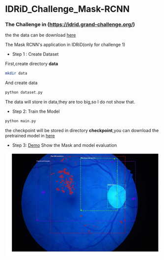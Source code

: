 # IDRiD_Challenge_Mask-RCNN

### The Challenge in (https://idrid.grand-challenge.org/)

the the data can be download [here](https://ieee-dataport.org/open-access/indian-diabetic-retinopathy-image-dataset-idrid)

The Mask RCNN's application in IDRiD(only for challenge 1)

*  Step 1 : Create Dataset

First,create directory **data**
```bash
mkdir data
```
And create data
```python
python dataset.py
```
The data will store in data,they are too big,so I do not show that.

*  Step 2: Train the Model
```python 
python main.py
```
the checkpoint will be stored in directory **checkpoint**,you can download the pretrained model in [here](https://github.com/yejg2017/IDRiD_Challenge_Mask-RCNN/releases/download/v1.0/checkpoint.zip)


*  Step 3: [Demo](./demo.ipynb)
Show the Mask and model evaluation


![Diabetes](./example.jpg)
